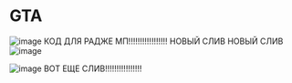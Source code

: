 # GTA

![image](https://github.com/user-attachments/assets/63e317aa-1522-4ef8-9ebf-12d63b29b765)
КОД ДЛЯ РАДЖЕ МП!!!!!!!!!!!!!!!!!
НОВЫЙ СЛИВ НОВЫЙ СЛИВ ![image](https://github.com/user-attachments/assets/e19b02b2-d5aa-4690-b443-2332140a8270)

![image](https://github.com/user-attachments/assets/40c3e9c1-7132-41af-9887-ae3528d5e728)
ВОТ ЕЩЕ СЛИВ!!!!!!!!!!!!!!!!
